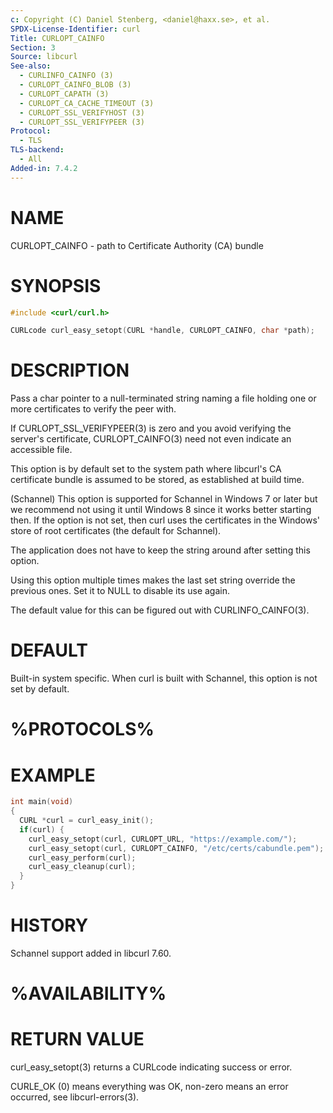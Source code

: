 ```yaml
---
c: Copyright (C) Daniel Stenberg, <daniel@haxx.se>, et al.
SPDX-License-Identifier: curl
Title: CURLOPT_CAINFO
Section: 3
Source: libcurl
See-also:
  - CURLINFO_CAINFO (3)
  - CURLOPT_CAINFO_BLOB (3)
  - CURLOPT_CAPATH (3)
  - CURLOPT_CA_CACHE_TIMEOUT (3)
  - CURLOPT_SSL_VERIFYHOST (3)
  - CURLOPT_SSL_VERIFYPEER (3)
Protocol:
  - TLS
TLS-backend:
  - All
Added-in: 7.4.2
---
```


# NAME

CURLOPT_CAINFO - path to Certificate Authority (CA) bundle

# SYNOPSIS

~~~c
#include <curl/curl.h>

CURLcode curl_easy_setopt(CURL *handle, CURLOPT_CAINFO, char *path);
~~~

# DESCRIPTION

Pass a char pointer to a null-terminated string naming a file holding one or
more certificates to verify the peer with.

If CURLOPT_SSL_VERIFYPEER(3) is zero and you avoid verifying the
server's certificate, CURLOPT_CAINFO(3) need not even indicate an
accessible file.

This option is by default set to the system path where libcurl's CA
certificate bundle is assumed to be stored, as established at build time.

(Schannel) This option is supported for Schannel in Windows 7 or later but we
recommend not using it until Windows 8 since it works better starting then.
If the option is not set, then curl uses the certificates in the Windows'
store of root certificates (the default for Schannel).

The application does not have to keep the string around after setting this
option.

Using this option multiple times makes the last set string override the
previous ones. Set it to NULL to disable its use again.

The default value for this can be figured out with CURLINFO_CAINFO(3).

# DEFAULT

Built-in system specific. When curl is built with Schannel, this option is not
set by default.

# %PROTOCOLS%

# EXAMPLE

~~~c
int main(void)
{
  CURL *curl = curl_easy_init();
  if(curl) {
    curl_easy_setopt(curl, CURLOPT_URL, "https://example.com/");
    curl_easy_setopt(curl, CURLOPT_CAINFO, "/etc/certs/cabundle.pem");
    curl_easy_perform(curl);
    curl_easy_cleanup(curl);
  }
}
~~~

# HISTORY

Schannel support added in libcurl 7.60.

# %AVAILABILITY%

# RETURN VALUE

curl_easy_setopt(3) returns a CURLcode indicating success or error.

CURLE_OK (0) means everything was OK, non-zero means an error occurred, see
libcurl-errors(3).
